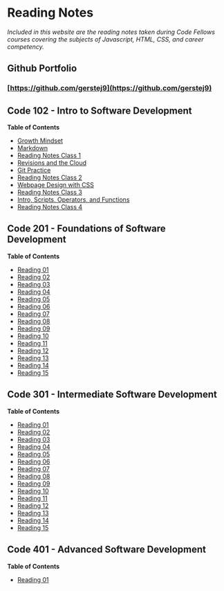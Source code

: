 # Reading Notes
*Included in this website are the reading notes taken during Code Fellows courses covering the subjects of Javascript, HTML, CSS, and career competency.*

## Github Portfolio
### [https://github.com/gerstej9](https://github.com/gerstej9)

## Code 102 - Intro to Software Development

**Table of Contents**
* [Growth Mindset](102/growthmindset.md)
* [Markdown](102/markdown.md)
* [Reading Notes Class 1](102/reading_class_1.md)
* [Revisions and the Cloud](102/revisions_cloud.md)
* [Git Practice](102/gitpractice.md)
* [Reading Notes Class 2](102/reading_class_2.md)
* [Webpage Design with CSS](102/css_webpage.md)
* [Reading Notes Class 3](102/reading_class_3.md)
* [Intro, Scripts, Operators, and Functions](102/functions.md)
* [Reading Notes Class 4](102/reading_class_4.md)


## Code 201 - Foundations of Software Development

**Table of Contents**
* [Reading 01](201/class-01.md)
* [Reading 02](201/class-02.md)
* [Reading 03](201/class-03.md)
* [Reading 04](201/class-04.md)
* [Reading 05](201/class-05.md)
* [Reading 06](201/class-06.md)
* [Reading 07](201/class-07.md)
* [Reading 08](201/class-08.md)
* [Reading 09](201/class-09.md)
* [Reading 10](201/class-10.md)
* [Reading 11](201/class-1*md)
* [Reading 12](201/class-12.md)
* [Reading 13](201/class-13.md)
* [Reading 14](201/class-14.md)
* [Reading 15](201/reading_15.md)

## Code 301 - Intermediate Software Development

**Table of Contents**
* [Reading 01](301/class_301_01.md)
* [Reading 02](301/class_301_02.md)
* [Reading 03](301/class_301_03.md)
* [Reading 04](301/class_301_04.md)
* [Reading 05](301/class_301_05.md)
* [Reading 06](301/class_301_06.md)
* [Reading 07](301/class_301_07.md)
* [Reading 08](301/class_301_08.md)
* [Reading 09](301/class_301_09.md)
* [Reading 10](301/class_301_10.md)
* [Reading 11](301/class_301_11.md)
* [Reading 12](301/class_301_12.md)
* [Reading 13](301/class_301_13.md)
* [Reading 14](301/class_301_14.md)
* [Reading 15](301/class_301_15.md)

## Code 401 - Advanced Software Development

**Table of Contents**
* [Reading 01](401/class_01.md)
